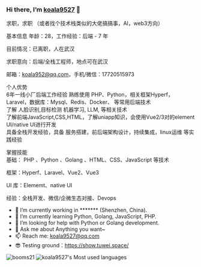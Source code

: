 ### Hi there, I’m [koala9527](https://github.com/koala9527) 👋
求职，求职  （或者找个技术栈类似的大佬搞搞事，AI，web3方向）



基本信息
年龄：28，工作经验：后端 - 7 年

目前情况：已离职，人在武汉

求职意向：后端/全栈工程师，地点可在武汉

邮箱：koala952@qq.com，手机/微信：17720515973
  
个人优势     
6年一线小厂后端工作经验
熟练使用 PHP、Python，相关框架Hyperf，Laravel，数据库：Mysql、Redis、Docker、 等常用后端技术    
了解 人脸识别,目标检测 机器学习, LLM, 等相关技术     
了解前端JavaScript,CSS,HTML，了解uniapp知识，会使用Vue2/3对的element UI/native UI进行开发     
具备全栈开发经验，具备 服务搭建，前后端架构设计，持续集成，linux运维 等实践经验      

掌握技能      
基础： PHP 、Python 、Golang 、HTML、CSS、JavaScript 等技术       
   
框架：Hyperf、Laravel、Vue2、Vue3    
   
UI 库：Elememt、native UI 
  
经验：全栈开发、微信/企微生态对接、Devops  



- 🔭 I’m currently working in ******* (Shenzhen, China).
- 🌱 I’m currently learning Python, Golang, JavaScript, PHP.
- 🤔 I’m looking for help with Python or Golang development.
- 💬 Ask me about Anything you want~
- 📫 Reach me: koala9527@qq.com
- 😎 Testing ground：https://show.tuwei.space/

![booms21](https://github-readme-stats.vercel.app/api?username=koala9527&show_icons=true&include_all_commits=true?count_private=true?include_all_commits=true&theme=vue)
![koala9527's Most used languages](https://github-readme-stats.vercel.app/api/top-langs/?username=koala9527&layout=compact&hide_border=true&langs_count=10)
